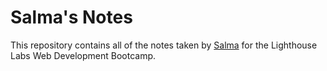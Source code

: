 # Salma's Notes

This repository contains all of the notes taken by [Salma](https://github.com/salmy101) for the Lighthouse Labs Web Development Bootcamp.
